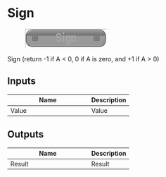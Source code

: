 # Sign

<div align="left" data-full-width="false">

<figure><img src="Sign.png" alt=""><figcaption></figcaption></figure>

</div>

Sign (return -1 if A < 0, 0 if A is zero, and +1 if A > 0)

## Inputs

<table>
<thead><tr><th width="170">Name</th><th>Description</th></tr></thead>
<tbody>
<tr><td>Value</td><td>Value</td></tr>
</tbody>
</table>

## Outputs

<table>
<thead><tr><th width="170">Name</th><th>Description</th></tr></thead>
<tbody>
<tr><td>Result</td><td>Result</td></tr>
</tbody>
</table>